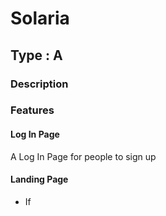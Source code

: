 # Solaria
## Type : A
### Description

### Features
#### Log In Page
A Log In Page for people to sign up

#### Landing Page
* If 
